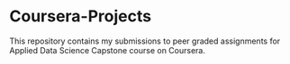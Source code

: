 # Coursera-Projects
This repository contains my submissions to peer graded assignments for Applied Data Science Capstone course on Coursera.
